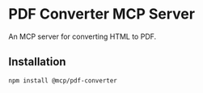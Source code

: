 # PDF Converter MCP Server

An MCP server for converting HTML to PDF.

## Installation

```bash
npm install @mcp/pdf-converter
